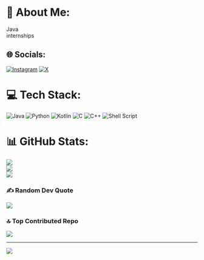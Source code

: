 # 💫 About Me:
Java<br>internships


## 🌐 Socials:
[![Instagram](https://img.shields.io/badge/Instagram-%23E4405F.svg?logo=Instagram&logoColor=white)](https://instagram.com/fateenwajahat) [![X](https://img.shields.io/badge/X-black.svg?logo=X&logoColor=white)](https://x.com/fateenjan) 

# 💻 Tech Stack:
![Java](https://img.shields.io/badge/java-%23ED8B00.svg?style=for-the-badge&logo=openjdk&logoColor=white) ![Python](https://img.shields.io/badge/python-3670A0?style=for-the-badge&logo=python&logoColor=ffdd54) ![Kotlin](https://img.shields.io/badge/kotlin-%237F52FF.svg?style=for-the-badge&logo=kotlin&logoColor=white) ![C](https://img.shields.io/badge/c-%2300599C.svg?style=for-the-badge&logo=c&logoColor=white) ![C++](https://img.shields.io/badge/c++-%2300599C.svg?style=for-the-badge&logo=c%2B%2B&logoColor=white) ![Shell Script](https://img.shields.io/badge/shell_script-%23121011.svg?style=for-the-badge&logo=gnu-bash&logoColor=white)
# 📊 GitHub Stats:
![](https://github-readme-stats.vercel.app/api?username=Fateenwajahat&theme=gruvbox_light&hide_border=false&include_all_commits=false&count_private=false)<br/>
![](https://github-readme-streak-stats.herokuapp.com/?user=Fateenwajahat&theme=gruvbox_light&hide_border=false)<br/>
![](https://github-readme-stats.vercel.app/api/top-langs/?username=Fateenwajahat&theme=gruvbox_light&hide_border=false&include_all_commits=false&count_private=false&layout=compact)

### ✍️ Random Dev Quote
![](https://quotes-github-readme.vercel.app/api?type=horizontal&theme=gruvbox)

### 🔝 Top Contributed Repo
![](https://github-contributor-stats.vercel.app/api?username=Fateenwajahat&limit=5&theme=dark&combine_all_yearly_contributions=true)

---
[![](https://visitcount.itsvg.in/api?id=Fateenwajahat&icon=5&color=8)](https://visitcount.itsvg.in)

<!-- Proudly created with GPRM ( https://gprm.itsvg.in ) -->

